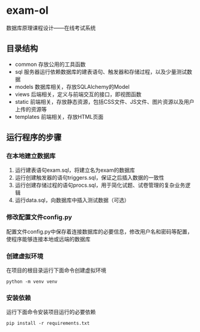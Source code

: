 # exam-ol
数据库原理课程设计——在线考试系统

## 目录结构
- common 
存放公用的工具函数
- sql
服务器运行依赖数据库的建表语句、触发器和存储过程，以及少量测试数据
- models
数据库相关，存放SQLAlchemy的Model
- views
后端相关，定义与前端交互的接口，即视图函数
- static
前端相关，存放静态资源，包括CSS文件、JS文件、图片资源以及用户上传的资源等
- templates
前端相关，存放HTML页面
  
## 运行程序的步骤
### 在本地建立数据库
1. 运行建表语句exam.sql，将建立名为exam的数据库
2. 运行创建触发器的语句triggers.sql，保证之后插入数据的一致性
3. 运行创建存储过程的语句procs.sql，用于简化试题、试卷管理的复杂业务逻辑
4. 运行data.sql，向数据库中插入测试数据（可选）

### 修改配置文件config.py
配置文件config.py中保存着连接数据库的必要信息，修改用户名和密码等配置，使程序能够连接本地或远端的数据库
  
### 创建虚拟环境
在项目的根目录运行下面命令创建虚拟环境

`python -m venv venv`

### 安装依赖
运行下面命令安装项目运行的必要依赖

`pip install -r requirements.txt`
